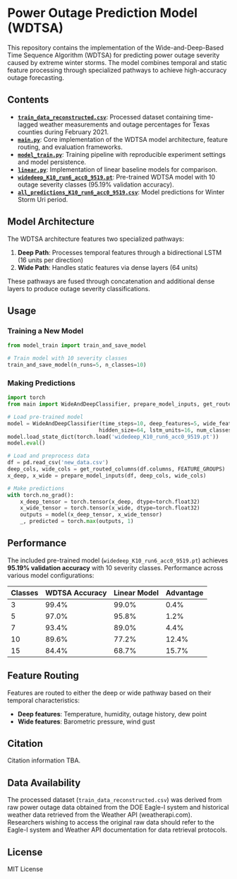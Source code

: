 # Power Outage Prediction Model (WDTSA)

This repository contains the implementation of the Wide-and-Deep-Based Time Sequence Algorithm (WDTSA) for predicting power outage severity caused by extreme winter storms. The model combines temporal and static feature processing through specialized pathways to achieve high-accuracy outage forecasting.

## Contents

- **[`train_data_reconstructed.csv`](train_data_reconstructed.csv )**: Processed dataset containing time-lagged weather measurements and outage percentages for Texas counties during February 2021.
- **[`main.py`](main.py )**: Core implementation of the WDTSA model architecture, feature routing, and evaluation frameworks.
- **[`model_train.py`](model_train.py )**: Training pipeline with reproducible experiment settings and model persistence.
- **[`linear.py`](linear.py )**: Implementation of linear baseline models for comparison.
- **[`widedeep_K10_run6_acc0_9519.pt`](widedeep_K10_run6_acc0_9519.pt )**: Pre-trained WDTSA model with 10 outage severity classes (95.19% validation accuracy).
- **[`all_predictions_K10_run6_acc0_9519.csv`](all_predictions_K10_run6_acc0_9519.csv )**: Model predictions for Winter Storm Uri period.

## Model Architecture

The WDTSA architecture features two specialized pathways:

1. **Deep Path**: Processes temporal features through a bidirectional LSTM (16 units per direction)
2. **Wide Path**: Handles static features via dense layers (64 units)

These pathways are fused through concatenation and additional dense layers to produce outage severity classifications.

## Usage
### Training a New Model

```python
from model_train import train_and_save_model

# Train model with 10 severity classes
train_and_save_model(n_runs=5, n_classes=10)
```

### Making Predictions

```python
import torch
from main import WideAndDeepClassifier, prepare_model_inputs, get_routed_columns, FEATURE_GROUPS

# Load pre-trained model
model = WideAndDeepClassifier(time_steps=10, deep_features=5, wide_features=20, 
                             hidden_size=64, lstm_units=16, num_classes=10)
model.load_state_dict(torch.load('widedeep_K10_run6_acc0_9519.pt'))
model.eval()

# Load and preprocess data
df = pd.read_csv('new_data.csv')
deep_cols, wide_cols = get_routed_columns(df.columns, FEATURE_GROUPS)
x_deep, x_wide = prepare_model_inputs(df, deep_cols, wide_cols)

# Make predictions
with torch.no_grad():
    x_deep_tensor = torch.tensor(x_deep, dtype=torch.float32)
    x_wide_tensor = torch.tensor(x_wide, dtype=torch.float32)
    outputs = model(x_deep_tensor, x_wide_tensor)
    _, predicted = torch.max(outputs, 1)
```

## Performance

The included pre-trained model (`widedeep_K10_run6_acc0_9519.pt`) achieves **95.19% validation accuracy** with 10 severity classes. Performance across various model configurations:

| Classes | WDTSA Accuracy | Linear Model | Advantage |
|---------|---------------|--------------|-----------|
| 3       | 99.4%         | 99.0%        | 0.4%      |
| 5       | 97.0%         | 95.8%        | 1.2%      |
| 7       | 93.4%         | 89.0%        | 4.4%      |
| 10      | 89.6%         | 77.2%        | 12.4%     |
| 15      | 84.4%         | 68.7%        | 15.7%     |

## Feature Routing

Features are routed to either the deep or wide pathway based on their temporal characteristics:

- **Deep features**: Temperature, humidity, outage history, dew point
- **Wide features**: Barometric pressure, wind gust

## Citation

Citation information TBA.

## Data Availability

The processed dataset (`train_data_reconstructed.csv`) was derived from raw power outage data obtained from the DOE Eagle-I system and historical weather data retrieved from the Weather API (weatherapi.com). Researchers wishing to access the original raw data should refer to the Eagle-I system and Weather API documentation for data retrieval protocols.

## License

MIT License
